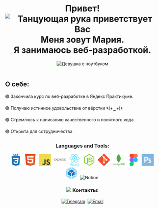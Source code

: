 <h1 align="center"><m>Привет!<img src="https://64.media.tumblr.com/508ff14bf630746fddad9582ccbd4360/tumblr_o2dmdw4fQa1r36x0uo1_500.gifv" width="100" alt="Танцующая рука приветствует Вас">Меня зовут Мария.
<br>Я занимаюсь веб-разработкой.</m></h1>
    <div id="header" align="center">
        <img 
            src="https://images.squarespace-cdn.com/content/v1/540eb39ce4b0169f85a815f7/1598517011674-77E5SGHVMAW4MTMZ738L/Metaleap_LF.gif?format=500w"
            width="350"
            alt="Девушка с ноутбуком"
        />
    </div>
</br>
<h2>О себе:</h2>

🟣 Закончила курс по веб-разработке в Яндекс Практикуме.

🟣 Получаю истинное удовольствие от вёрстки ٩(◕‿◕)۶

🟣 Стремлюсь к написанию качественного и понятного кода.

🟣 Открыта для сотрудничества.



<h3 align="center">Languages and Tools:</h3>
<div align="center">
  <img src="https://github.com/devicons/devicon/blob/master/icons/css3/css3-plain-wordmark.svg"  title="CSS3" alt="CSS" width="40" height="40"/>&nbsp;
  <img src="https://github.com/devicons/devicon/blob/master/icons/html5/html5-original.svg" title="HTML5" alt="HTML" width="40" height="40"/>&nbsp;
  <img src="https://github.com/devicons/devicon/blob/master/icons/javascript/javascript-original.svg" title="JavaScript" alt="JavaScript" width="40" height="40"/>&nbsp;
  <img src="https://raw.githubusercontent.com/devicons/devicon/1119b9f84c0290e0f0b38982099a2bd027a48bf1/icons/express/express-original-wordmark.svg" title="Express" alt="Express" width="40" height="40"/>&nbsp;
  <img src="https://github.com/devicons/devicon/blob/master/icons/react/react-original-wordmark.svg" title="React" alt="React" width="40" height="40"/>&nbsp;
  <img src="https://github.com/devicons/devicon/blob/master/icons/nodejs/nodejs-original.svg" title="nodejs" alt="nodejs" width="40" height="40"/>&nbsp
  <img src="https://github.com/devicons/devicon/blob/master/icons/git/git-original.svg" title="git" alt="git" width="40" height="40"/>&nbsp
  <img src="https://raw.githubusercontent.com/devicons/devicon/1119b9f84c0290e0f0b38982099a2bd027a48bf1/icons/mongodb/mongodb-plain-wordmark.svg" title="Mongodb" alt="Mongodb" width="40" height="40"/>&nbsp;
  <img src="https://raw.githubusercontent.com/devicons/devicon/1119b9f84c0290e0f0b38982099a2bd027a48bf1/icons/figma/figma-original.svg" title="Figma" alt="Figma" width="40" height="40"/>&nbsp;
  <img src="https://github.com/devicons/devicon/blob/master/icons/photoshop/photoshop-plain.svg" title="photoshop" alt="photoshop" width="40" height="40"/>&nbsp;
  <img src="https://github.com/devicons/devicon/blob/master/icons/webpack/webpack-original.svg" title="Webpack"  alt="Webpack" width="40" height="40"/>&nbsp;
  <img src="https://upload.wikimedia.org/wikipedia/commons/e/e9/Notion-logo.svg" title="Notion" alt="Notion" width="40" height="40"/>&nbsp;
</div>

<h3 align="center"><img src="http://cdn.onlinewebfonts.com/svg/img_524742.png" width="15"> Контакты:</h3>
<p align="center">
   <a href="https://t.me/kush_mash" title="Telegram" target="_blank"><img align="center" src="https://cdn.worldvectorlogo.com/logos/telegram-1.svg" height="30" width="30" alt="Telegram" title="Telegram" /></a>&nbsp;
   <a href="mailto:kushnareva.msee@gmail.com" title="Email" target="_blank"><img align="center" height="30" width="30" src="https://cdn.iconscout.com/icon/free/png-512/free-gmail-3521453-2944897.png?f=avif&w=256" alt="Email" title="Email" /></a>
</p>
